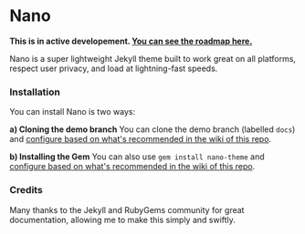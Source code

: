 # Nano

**This is in active developement. [You can see the roadmap here.](https://trello.com/b/6uBEAJwj/nano-clean-jekyll-blogging-theme)**

Nano is a super lightweight Jekyll theme built to work great on all platforms, respect user privacy, and load at lightning-fast speeds.

### Installation

You can install Nano is two ways:

**a) Cloning the demo branch**
You can clone the demo branch (labelled `docs`) and [configure based on what's recommended in the wiki of this repo](https://github.com/doamatto/nano/wiki/Configuration).

**b) Installing the Gem**
You can also use `gem install nano-theme` and [configure based on what's recommended in the wiki of this repo](https://github.com/doamatto/nano/wiki/Configuration).

### Credits

Many thanks to the Jekyll and RubyGems community for great documentation, allowing me to make this simply and swiftly.
